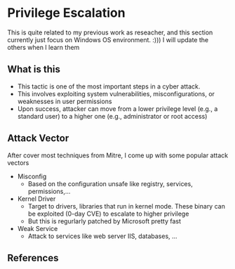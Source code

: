 # Privilege Escalation
This is quite related to my previous work as reseacher, and this section currently just focus on Windows OS environment. :))) I will update the others when I learn them

## What is this
- This tactic is one of the most important steps in a cyber attack. 
- This involves exploiting system vulnerabilities, misconfigurations, or weaknesses in user permissions 
- Upon success, attacker can move from a lower privilege level (e.g., a standard user) to a higher one (e.g., administrator or root access)

## Attack Vector

After cover most techniques from Mitre, I come up with some popular attack vectors

- Misconfig
    - Based on the configuration unsafe like registry, services, permissions,...
- Kernel Driver
    - Target to drivers, libraries that run in kernel mode. These binary can be exploited (0-day CVE) to escalate to higher privilege
    - But this is regurlarly patched by Microsoft pretty fast
- Weak Service
    - Attack to services like web server IIS, databases, ...

## References
